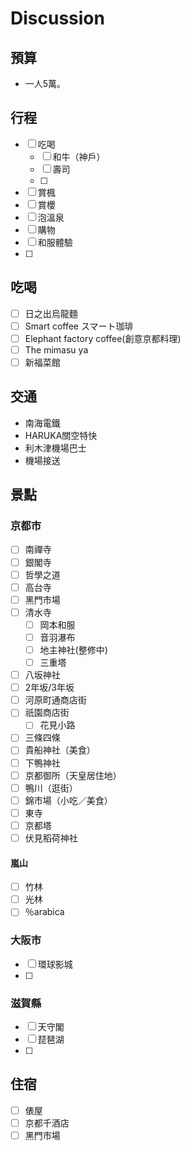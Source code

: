 # Discussion

## 預算

- 一人5萬。


## 行程

- [ ] 吃喝
  - [ ] 和牛（神戶）
  - [ ] 壽司
  - [ ] 
- [ ] 賞楓
- [ ] 賞櫻
- [ ] 泡溫泉
- [ ] 購物
- [ ] 和服體驗
- [ ] 


## 吃喝
- [ ] 日之出烏龍麵
- [ ] Smart coffee スマート珈琲
- [ ] Elephant factory coffee(創意京都料理)
- [ ] The mimasu ya
- [ ] 新福菜館

## 交通

- 南海電鐵
- HARUKA關空特快
- 利木津機場巴士
- 機場接送

## 景點

### 京都市

- [ ] 南禪寺
- [ ] 銀閣寺
- [ ] 哲學之道
- [ ] 高台寺
- [ ] 黑門市場
- [ ] 清水寺
  - [ ] 岡本和服
  - [ ] 音羽瀑布
  - [ ] 地主神社(整修中)
  - [ ] 三重塔
- [ ] 八坂神社
- [ ] 2年坂/3年坂
- [ ] 河原町通商店街
- [ ] 祇園商店街
  - [ ] 花見小路
- [ ] 三條四條
- [ ] 貴船神社（美食）
- [ ] 下鴨神社
- [ ] 京都御所（天皇居住地）
- [ ] 鴨川（逛街）
- [ ] 錦市場（小吃／美食）
- [ ] 東寺
- [ ] 京都塔
- [ ] 伏見稻荷神社

#### 嵐山

- [ ] 竹林
- [ ] 光林
- [ ] ％arabica

### 大阪市

- [ ] 環球影城
- [ ] 



### 滋賀縣

- [ ] 天守閣
- [ ] 琵琶湖
- [ ] 

## 住宿

- [ ] 俵屋
- [ ] 京都千酒店
- [ ] 黑門市場
